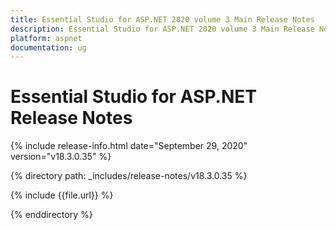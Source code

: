 ```yaml
---
title: Essential Studio for ASP.NET 2020 volume 3 Main Release Notes  
description: Essential Studio for ASP.NET 2020 volume 3 Main Release Notes  
platform: aspnet
documentation: ug
---
```


# Essential Studio for ASP.NET  Release Notes  

{% include release-info.html date="September 29, 2020"  version="v18.3.0.35" %} 


{% directory path: _includes/release-notes/v18.3.0.35 %}

{% include {{file.url}} %}

{% enddirectory %}